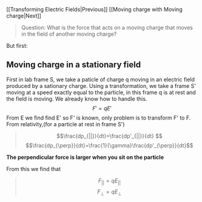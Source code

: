 [[Transforming Electric Fields|Previous]]                                                                                            [[Moving charge with Moving charge|Next]]


>Question:
>What is the force that acts on a moving charge that moves in the field of another moving charge?

But first:
## Moving charge in a stationary field

First in lab frame S, we take a paticle of charge q moving in an electric field produced by a sationary charge. Using a transformation, we take a frame S' moving at a speed exactly equal to the particle, in this frame q is at rest and the field is moving. We already know how to handle this.
$$F'=qE'$$
From E we find find E' so F' is known, only problem is to transform F' to F. From relativity,(for a particle at rest in frame S')
>$$\frac{dp_{||}}{dt}=\frac{dp'_{||}}{dt} $$
>$$\frac{dp_{\perp}}{dt}=\frac{1}{\gamma}\frac{dp'_{\perp}}{dt}$$

**The perpendicular force is larger when you sit on the particle**

From this we find that
>$$F_{||}=qE_{||} $$
>$$F_{\perp}=qE_{\perp} $$



